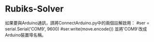 # Rubiks-Solver
如果要與Arduino通訊，請將ConnectArduino.py中的兩個註解啟用：
#ser = serial.Serial('COM9', 9600)
#ser.write(move.encode())
並將'COM9'改成Arduino裝置埠名稱。
